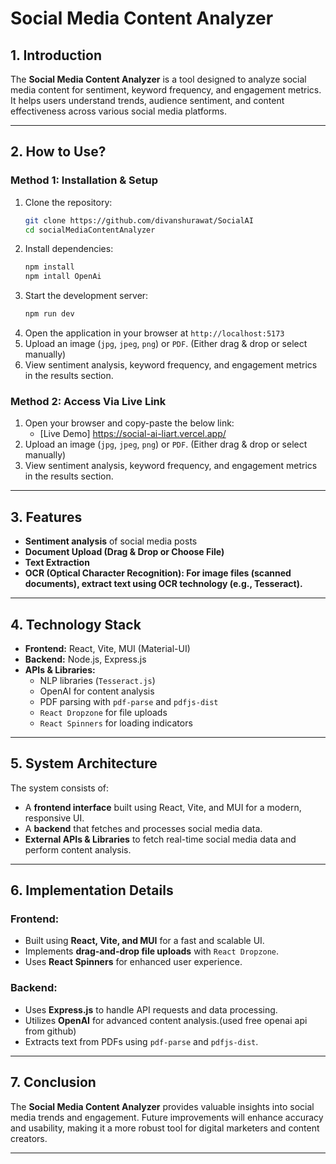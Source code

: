 # Social Media Content Analyzer

## 1. Introduction
The **Social Media Content Analyzer** is a tool designed to analyze social media content for sentiment, keyword frequency, and engagement metrics. It helps users understand trends, audience sentiment, and content effectiveness across various social media platforms.

---

## 2. How to Use?

### **Method 1: Installation & Setup**
1. Clone the repository:
   ```sh
   git clone https://github.com/divanshurawat/SocialAI
   cd socialMediaContentAnalyzer
   ```
2. Install dependencies:
   ```sh
   npm install
   npm intall OpenAi
   ```
3. Start the development server:
   ```sh
   npm run dev
   ```
4. Open the application in your browser at `http://localhost:5173`
5. Upload an image (`jpg`, `jpeg`, `png`) or `PDF`. (Either drag & drop or select manually)
6. View sentiment analysis, keyword frequency, and engagement metrics in the results section.

### **Method 2: Access Via Live Link**
1. Open your browser and copy-paste the below link:
   - [Live Demo] https://social-ai-liart.vercel.app/
2. Upload an image (`jpg`, `jpeg`, `png`) or `PDF`. (Either drag & drop or select manually)
3. View sentiment analysis, keyword frequency, and engagement metrics in the results section.

---

## 3. Features
- **Sentiment analysis** of social media posts
- **Document Upload (Drag & Drop or Choose File)**
- **Text Extraction**
- **OCR (Optical Character Recognition): For image files (scanned documents), extract text using OCR technology (e.g., Tesseract).**

---

## 4. Technology Stack
- **Frontend:** React, Vite, MUI (Material-UI)
- **Backend:** Node.js, Express.js
- **APIs & Libraries:**
  - NLP libraries (`Tesseract.js`)
  - OpenAI for content analysis
  - PDF parsing with `pdf-parse` and `pdfjs-dist`
  - `React Dropzone` for file uploads
  - `React Spinners` for loading indicators

---

## 5. System Architecture
The system consists of:
- A **frontend interface** built using React, Vite, and MUI for a modern, responsive UI.
- A **backend** that fetches and processes social media data.
- **External APIs & Libraries** to fetch real-time social media data and perform content analysis.

---

## 6. Implementation Details
### **Frontend:**
- Built using **React, Vite, and MUI** for a fast and scalable UI.
- Implements **drag-and-drop file uploads** with `React Dropzone`.
- Uses **React Spinners** for enhanced user experience.

### **Backend:**
- Uses **Express.js** to handle API requests and data processing.
- Utilizes **OpenAI** for advanced content analysis.(used free openai api from github)
- Extracts text from PDFs using `pdf-parse` and `pdfjs-dist`.

---

## 7. Conclusion
The **Social Media Content Analyzer** provides valuable insights into social media trends and engagement. Future improvements will enhance accuracy and usability, making it a more robust tool for digital marketers and content creators.

---
